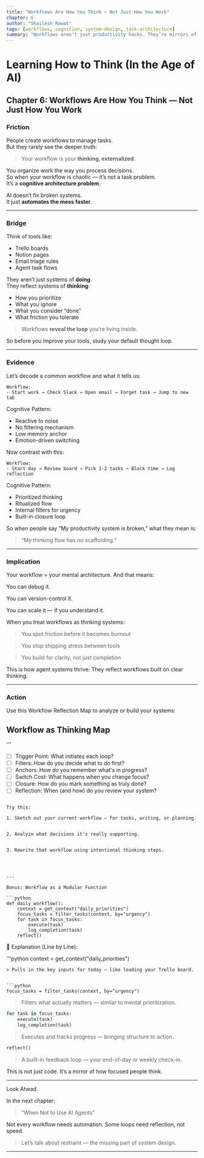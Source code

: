 ```yaml
---
title: "Workflows Are How You Think — Not Just How You Work"
chapter: 6
author: "Shailesh Rawat"
tags: [workflows, cognition, system-design, task-architecture]
summary: "Workflows aren’t just productivity hacks. They’re mirrors of how your mind processes, organizes, and executes decisions. Build workflows like you're building thought systems."
---
```


# Learning How to Think (In the Age of AI)

## Chapter 6: Workflows Are How You Think — Not Just How You Work

### Friction

People create workflows to manage tasks.  
But they rarely see the deeper truth:

> Your workflow is your **thinking, externalized.**

You organize work the way you process decisions.  
So when your workflow is chaotic — it’s not a task problem.  
It’s a **cognitive architecture problem**.

AI doesn’t fix broken systems.  
It just **automates the mess faster**.

---

### Bridge

Think of tools like:
- Trello boards  
- Notion pages  
- Email triage rules  
- Agent task flows

They aren’t just systems of **doing**.  
They reflect systems of **thinking**:
- How you prioritize
- What you ignore
- What you consider “done”
- What friction you tolerate

> Workflows **reveal the loop** you’re living inside.

So before you improve your tools, study your default thought loop.

---

### Evidence

Let’s decode a common workflow and what it tells us:

```text
Workflow:
- Start work → Check Slack → Open email → Forget task → Jump to new tab
```

Cognitive Pattern:
- Reactive to noise
- No filtering mechanism
- Low memory anchor
- Emotion-driven switching

Now contrast with this:
```
Workflow:
- Start day → Review board → Pick 1-2 tasks → Block time → Log reflection
```
Cognitive Pattern:
- Prioritized thinking
- Ritualized flow
- Internal filters for urgency
- Built-in closure loop

So when people say “My productivity system is broken,”
what they mean is:

> “My thinking flow has no scaffolding.”

---

### Implication

Your workflow = your mental architecture.
And that means:

You can debug it.

You can version-control it.

You can scale it — if you understand it.


When you treat workflows as thinking systems:

> You spot friction before it becomes burnout

> You stop shipping stress between tools

> You build for clarity, not just completion


This is how agent systems thrive:
They reflect workflows built on clear thinking.


---

### Action

Use this Workflow Reflection Map to analyze or build your systems:

## Workflow as Thinking Map

'''
- [ ] Trigger Point: What initiates each loop?
- [ ] Filters: How do you decide what to do first?
- [ ] Anchors: How do you remember what's in progress?
- [ ] Switch Cost: What happens when you change focus?
- [ ] Closure: How do you mark something as truly done?
- [ ] Reflection: When (and how) do you review your system?
```

Try this:

1. Sketch out your current workflow — for tasks, writing, or planning.


2. Analyze what decisions it’s really supporting.


3. Rewrite that workflow using intentional thinking steps.




---

Bonus: Workflow as a Modular Function

```python
def daily_workflow():
    context = get_context("daily_priorities")
    focus_tasks = filter_tasks(context, by="urgency")
    for task in focus_tasks:
        execute(task)
        log_completion(task)
    reflect()
```

🧠 Explanation (Line by Line):

'''python
context = get_context("daily_priorities")
```
> Pulls in the key inputs for today — like loading your Trello board.


```python
focus_tasks = filter_tasks(context, by="urgency")
```
> Filters what actually matters — similar to mental prioritization.


```python
for task in focus_tasks:
    execute(task)
    log_completion(task)
```

> Executes and tracks progress — bringing structure to action.

```python
reflect()
```

> A built-in feedback loop — your end-of-day or weekly check-in.



This is not just code. It’s a mirror of how focused people think.


---

Look Ahead

In the next chapter:

> “When Not to Use AI Agents”



Not every workflow needs automation.
Some loops need reflection, not speed.

> Let’s talk about restraint — the missing part of system design.




---
